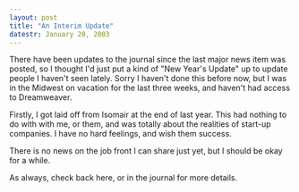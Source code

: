 ```yaml
---
layout: post
title: "An Interim Update"
datestr: January 20, 2003
---
```


There have been updates to the journal since the last major
news item was posted, so I thought I'd just put a kind of "New Year's
Update" up to update people I haven't seen lately. Sorry I haven't
done this before now, but I was in the Midwest on vacation for the last
three weeks, and haven't had access to Dreamweaver.

Firstly, I got laid off from Isomair at the end of last
year. This had nothing to do with with me, or them, and was totally about
the realities of start-up companies. I have no hard feelings, and wish
them success.

There is no news on the job front I can share just yet,
but I should be okay for a while.

As always, check back here, or in the journal for more details.

